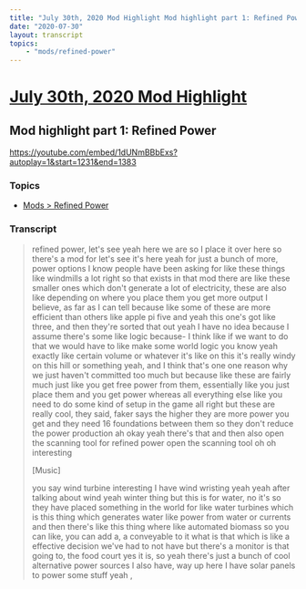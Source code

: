```yaml
---
title: "July 30th, 2020 Mod Highlight Mod highlight part 1: Refined Power"
date: "2020-07-30"
layout: transcript
topics:
    - "mods/refined-power"
---
```

# [July 30th, 2020 Mod Highlight](../2020-07-30.md)
## Mod highlight part 1: Refined Power
https://youtube.com/embed/1dUNmBBbExs?autoplay=1&start=1231&end=1383

### Topics
* [Mods > Refined Power](../topics/mods/refined-power.md)

### Transcript

> refined power, let's see yeah here we are so I place it over here so there's a mod for let's see it's here yeah for just a bunch of more, power options I know people have been asking for like these things like windmills a lot right so that exists in that mod there are like these smaller ones which don't generate a lot of electricity, these are also like depending on where you place them you get more output I believe, as far as I can tell because like some of these are more efficient than others like apple pi five and yeah this one's got like three, and then they're sorted that out yeah I have no idea because I assume there's some like logic because- I think like if we want to do that we would have to like make some world logic you know yeah exactly like certain volume or whatever it's like on this it's really windy on this hill or something yeah, and I think that's one one reason why we just haven't committed too much but because like these are fairly much just like you get free power from them, essentially like you just place them and you get power whereas all everything else like you need to do some kind of setup in the game all right but these are really cool, they said, faker says the higher they are more power you get and they need 16 foundations between them so they don't reduce the power production ah okay yeah there's that and then also open the scanning tool for refined power open the scanning tool oh oh interesting
>
> [Music]
>
> you say wind turbine interesting I have wind wristing yeah yeah after talking about wind yeah winter thing but this is for water, no it's so they have placed something in the world for like water turbines which is this thing which generates water like power from water or currents and then there's like this thing where like automated biomass so you can like, you can add a, a conveyable to it what is that which is like a effective decision we've had to not have but there's a monitor is that going to, the food court yes it is, so yeah there's just a bunch of cool alternative power sources I also have, way up here I have solar panels to power some stuff yeah ,
